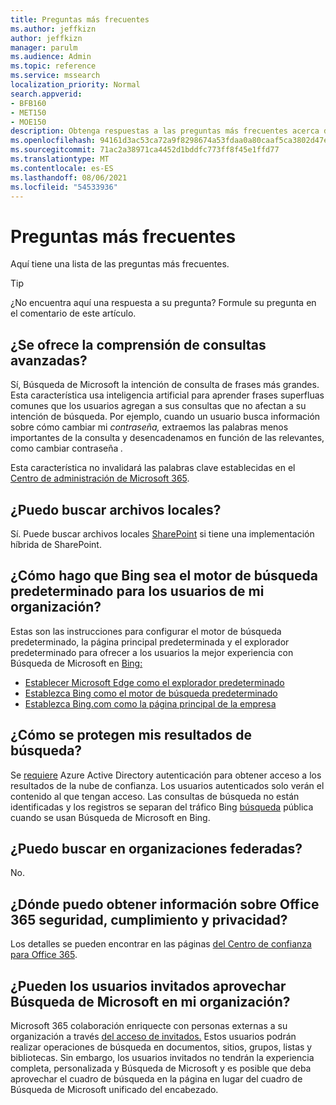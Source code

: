 ```yaml
---
title: Preguntas más frecuentes
ms.author: jeffkizn
author: jeffkizn
manager: parulm
ms.audience: Admin
ms.topic: reference
ms.service: mssearch
localization_priority: Normal
search.appverid:
- BFB160
- MET150
- MOE150
description: Obtenga respuestas a las preguntas más frecuentes acerca de la búsqueda empresarial y Microsoft Search
ms.openlocfilehash: 94161d3ac53ca72a9f8298674a53fdaa0a80caaf5ca3802d47ea693043a30530
ms.sourcegitcommit: 71ac2a38971ca4452d1bddfc773ff8f45e1ffd77
ms.translationtype: MT
ms.contentlocale: es-ES
ms.lasthandoff: 08/06/2021
ms.locfileid: "54533936"
---
```

<!-- markdownlint-disable no-trailing-punctuation -->
# <a name="frequently-asked-questions"></a>Preguntas más frecuentes

Aquí tiene una lista de las preguntas más frecuentes.

> [!TIP]
> ¿No encuentra aquí una respuesta a su pregunta? Formule su pregunta en el comentario de este artículo.

## <a name="is-advanced-query-understanding-supported"></a>¿Se ofrece la comprensión de consultas avanzadas?

Sí, Búsqueda de Microsoft la intención de consulta de frases más grandes. Esta característica usa inteligencia artificial para aprender frases superfluas comunes que los usuarios agregan a sus consultas que no afectan a su intención de búsqueda. Por ejemplo, cuando un usuario busca información sobre cómo cambiar mi *contraseña,* extraemos las palabras menos importantes de la consulta y desencadenamos en función de las relevantes, como cambiar contraseña *.*
  
Esta característica no invalidará las palabras clave establecidas en el [Centro de administración de Microsoft 365](https://admin.microsoft.com).
  
## <a name="can-you-search-for-files-on-premises"></a>¿Puedo buscar archivos locales?

Sí. Puede buscar archivos locales [SharePoint](http://sharepoint.com/) si tiene una implementación híbrida de SharePoint.
  
## <a name="how-do-i-make-bing-the-default-search-engine-for-people-in-my-org"></a>¿Cómo hago que Bing sea el motor de búsqueda predeterminado para los usuarios de mi organización?

Estas son las instrucciones para configurar el motor de búsqueda predeterminado, la página principal predeterminada y el explorador predeterminado para ofrecer a los usuarios la mejor experiencia con Búsqueda de Microsoft en [Bing:](https://Bing.com)

- [Establecer Microsoft Edge como el explorador predeterminado](/deployedge/edge-default-browser)
- [Establezca Bing como el motor de búsqueda predeterminado](set-default-search-engine.md)
- [Establezca Bing.com como la página principal de la empresa](set-default-homepage.md)

## <a name="how-are-my-search-results-protected"></a>¿Cómo se protegen mis resultados de búsqueda?

Se [requiere](/azure/active-directory/) Azure Active Directory autenticación para obtener acceso a los resultados de la nube de confianza. Los usuarios autenticados solo verán el contenido al que tengan acceso. Las consultas de búsqueda no están identificadas y los registros se separan del tráfico Bing [búsqueda](https://Bing.com) pública cuando se usan Búsqueda de Microsoft en Bing.

## <a name="can-i-search-across-federated-organizations"></a>¿Puedo buscar en organizaciones federadas?

No.

## <a name="where-can-i-get-info-about-office-365-security-compliance-and-privacy"></a>¿Dónde puedo obtener información sobre Office 365 seguridad, cumplimiento y privacidad?

Los detalles se pueden encontrar en las páginas [del Centro de confianza para Office 365](https://www.microsoft.com/TrustCenter/CloudServices/office365/default.aspx).

## <a name="can-guest-users-leverage-microsoft-search-in-my-organization"></a>¿Pueden los usuarios invitados aprovechar Búsqueda de Microsoft en mi organización?

Microsoft 365 colaboración enriquecte con personas externas a su organización a través [del acceso de invitados.](/microsoft-365/solutions/collaborate-with-people-outside-your-organization) Estos usuarios podrán realizar operaciones de búsqueda en documentos, sitios, grupos, listas y bibliotecas. Sin embargo, los usuarios invitados no tendrán la experiencia completa, personalizada y Búsqueda de Microsoft y es posible que deba aprovechar el cuadro de búsqueda en la página en lugar del cuadro de Búsqueda de Microsoft unificado del encabezado.